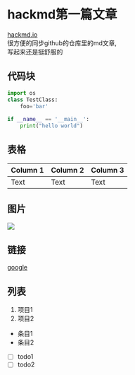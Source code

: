 
hackmd第一篇文章
===

[hackmd.io](https://hackmd.io)  
很方便的同步github的仓库里的md文章,  
写起来还是挺舒服的

## 代码块
``` python
import os
class TestClass:
    foo='bar'
    
if __name__ == '__main__':
    print("hello world")
```
## 表格


| Column 1 | Column 2 | Column 3 |
| -------- | -------- | -------- |
| Text     | Text     | Text     |

## 图片
![](https://i.imgur.com/ONsS7Kh.png)

## 链接
[google](https://www.google.com)
## 列表
1. 项目1
2. 项目2

* 条目1
* 条目2

- [ ] todo1
- [ ] todo2